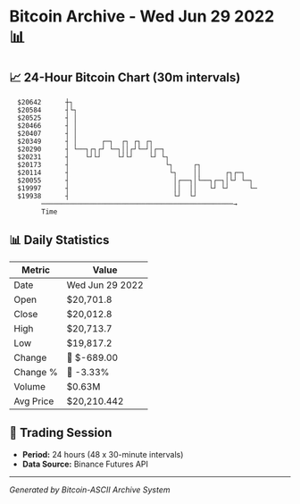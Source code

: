 # Bitcoin Archive - Wed Jun 29 2022 📊

## 📈 24-Hour Bitcoin Chart (30m intervals)

```
  $20642      ┼┐                                               
  $20584      ┤└┐                                              
  $20525      ┤ │                                              
  $20466      ┤ │                                              
  $20407      ┤ │                                              
  $20349      ┤ │      ┌─┐  ┌┐ ┌┐ ┌┐                           
  $20290      ┤ └──┐┌┐┌┘ └─┐││┌┘└─┘│┌─┐                        
  $20231      ┤    └┘└┘    └┘└┘    └┘ └┐                       
  $20173      ┤                        └┐     ┌┐               
  $20114      ┤                         └┐    ││      ┌┐┌─┐    
  $20055      ┤                          │┌──┐│└──┐┌─┐│└┘ └─┐  
  $19997      ┤                          ││  ││   └┘ └┘     └─ 
  $19938      ┤                          └┘  └┘                
        ────────────────────────────────────────────────→
        Time
```

## 📊 Daily Statistics

| Metric | Value |
|--------|-------|
| Date | Wed Jun 29 2022 |
| Open | $20,701.8 |
| Close | $20,012.8 |
| High | $20,713.7 |
| Low | $19,817.2 |
| Change | 🔴 $-689.00 |
| Change % | 🔴 -3.33% |
| Volume | $0.63M |
| Avg Price | $20,210.442 |

## 📅 Trading Session

- **Period:** 24 hours (48 x 30-minute intervals)
- **Data Source:** Binance Futures API

---
*Generated by Bitcoin-ASCII Archive System*
